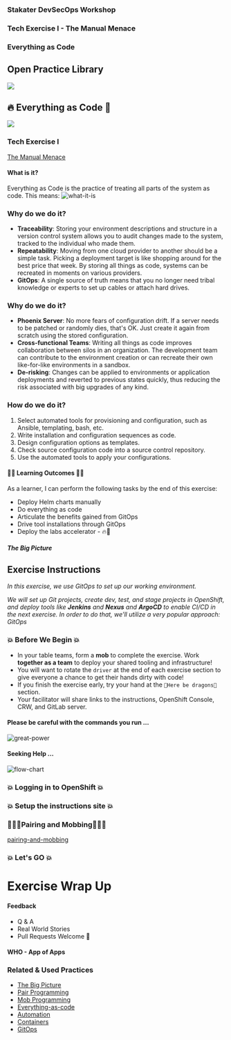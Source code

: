 <!-- .slide: data-background-image="images/RH_NewBrand_Background.png" -->
### Stakater DevSecOps Workshop <!-- .element: class="course-title" -->
### Tech Exercise I  - The Manual Menace <!-- .element: class="title-color" -->
### Everything as Code <!-- .element: class="title-color" -->


<div class="r-stack">
<div class="fragment fade-out" data-fragment-index="0" >
  <h2>Open Practice Library</h2>
  <img src="images/opl-complete.png">
</div>
<div class="fragment current-visible" data-fragment-index="0" >
  <h2>🔥 Everything as Code 🦄</h2>
  <a target="_blank" href="https://openpracticelibrary.com/practice/test-automation/">
  <img src="images/opl-foundation.png">
  </a>
</div>
</div>



### Tech Exercise I
[The Manual Menace](http://rht-labs.com/StarWarsIntroCreator/#!/AN-PkHf-k0FgxKTTKRcA)



#### What is it?
Everything as Code is the practice of treating all parts of the system as code. This means:
![what-it-is](images/tech-exercise-i/what-it-is.png) <!-- .element: class="image-no-shadow image-full-width" -->
<!--
* Storing configuration along with Source Code in a repository such as git.
* All manual steps are scripted, automated, and checked into a source control management system.
* Storing all the things! From bottom to top - infrastructure, operating systems, build configurations, application properties, deployment configurations, etc.
--->



### Why do we do it?
* **Traceability**: Storing your environment descriptions and structure in a version control system allows you to audit changes made to the system, tracked to the individual who made them.
* **Repeatability**: Moving from one cloud provider to another should be a simple task. Picking a deployment target is like shopping around for the best price that week. By storing all things as code, systems can be recreated in moments on various providers.
* **GitOps**: A single source of truth means that you no longer need tribal knowledge or experts to set up cables or attach hard drives.



### Why do we do it?
* **Phoenix Server**: No more fears of configuration drift. If a server needs to be patched or randomly dies, that's OK. Just create it again from scratch using the stored configuration.
* **Cross-functional Teams**: Writing all things as code improves collaboration between silos in an organization. The development team can contribute to the environment creation or can recreate their own like-for-like environments in a sandbox.
* **De-risking**: Changes can be applied to environments or application deployments and reverted to previous states quickly, thus reducing the risk associated with big upgrades of any kind.



### How do we do it?
1. Select automated tools for provisioning and configuration, such as Ansible, templating, bash, etc.
2. Write installation and configuration sequences as code.
3. Design configuration options as templates.
4. Check source configuration code into a source control repository.
5. Use the automated tools to apply your configurations.



#### 🧑‍🏫 Learning Outcomes 🧑‍💻
As a learner, I can perform the following tasks by the end of this exercise:
* Deploy Helm charts manually
* Do everything as code 
* Articulate the benefits gained from GitOps
* Drive tool installations through GitOps
* Deploy the labs accelerator - 🔥🦄
<!--
--->



##### The Big Picture <!-- .element: class="title-bottom-left" -->
<!-- .slide: data-background-size="contain" data-background-image="https://rht-labs.com/tech-exercise/1-the-manual-menace/images/big-picture-tools.jpg", class="white-style" -->



## Exercise Instructions



_In this exercise, we use GitOps to set up our working environment._

_We will set up Git projects, create dev, test, and stage projects in OpenShift, and deploy tools like **Jenkins** and **Nexus** and ***ArgoCD*** to enable CI/CD in the next exercise. In order to do that, we’ll utilize a very popular approach: GitOps_



### 💥 Before We Begin 💥
* In your table teams, form a **mob** to complete the exercise. Work **together as a team** to deploy your shared tooling and infrastructure!
* You will want to rotate the `driver` at the end of each exercise section to give everyone a chance to get their hands dirty with code!
* If you finish the exercise early, try your hand at the `🐉Here be dragons🐉 ` section.
* Your facilitator will share links to the instructions, OpenShift Console, CRW, and GitLab server.



#### Please be careful with the commands you run ...
![great-power](https://media.giphy.com/media/MCZ39lz83o5lC/giphy.gif)



#### Seeking Help ...
![flow-chart](images/tech-exercise-i/flow-chart.png)<!-- .element: class="image-no-shadow image-full-width" -->



### 💥 Logging in to OpenShift 💥 <!-- .element: class="title-bottom-left" -->
<!-- .slide: data-background-size="contain" data-background-image="images/tech-exercise-i/oc-login.png", class="white-style" data-background-opacity="1"	 -->



### 💥 Setup the instructions site 💥 <!-- .element: class="title-bottom-left" -->
<!-- .slide: data-background-size="contain" data-background-image="images/tech-exercise-i/instructions.png", class="black-style" data-background-opacity="1"	 -->



### 🧑‍🤝‍🧑Pairing and Mobbing🧑‍🤝‍🧑
[pairing-and-mobbing](https://rht-labs.com/tech-exercise/slides/content/?name=pair-and-mob-programming)



### 💥 Let's GO 💥



# Exercise Wrap Up



#### Feedback
* Q & A
* Real World Stories
* Pull Requests Welcome 🦄



#### WHO - App of Apps <!-- .element: class="title-bottom-left" -->
<!-- .slide: data-background-size="contain" data-background-image="images/tech-exercise-i/example-who.png", class="black-style" data-background-opacity="1"	 -->



<!-- .slide: data-background-image="images/book-background.jpeg", class="black-style"  data-background-opacity="0.3" -->
### Related & Used Practices
- [The Big Picture](https://openpracticelibrary.com/practice/teh-big-picture)
- [Pair Programming](https://openpracticelibrary.com/practice/pair-programming)
- [Mob Programming](https://openpracticelibrary.com/practice/mob-programming)
- [Everything-as-code](https://openpracticelibrary.com/practice/everything-as-code)
- [Automation](https://openpracticelibrary.com/practice/)
- [Containers](https://openpracticelibrary.com/practice/)
- [GitOps](https://openpracticelibrary.com/practice/gitops)
